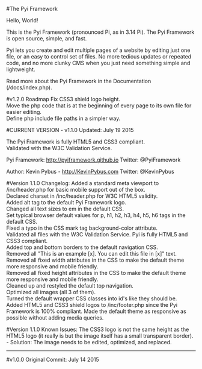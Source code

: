 #The Pyi Framework

Hello, World!

This is the Pyi Framework (pronounced Pi, as in 3.14 Pi). The Pyi Framework is open source, simple, and fast.

Pyi lets you create and edit multiple pages of a website by editing just one file, or an easy to control set of files.
No more tedious updates or repeated code, and no more clunky CMS when you just need something simple and lightweight.

Read more about the Pyi Framework in the Documentation (/docs/index.php).

#v1.2.0 Roadmap
Fix CSS3 shield logo height.  
Move the php code that is at the beginning of every page to its own file for easier editing.  
Define php include file paths in a simpler way.

#CURRENT VERSION - v1.1.0
Updated: July 19 2015

The Pyi Framework is fully HTML5 and CSS3 compliant.  
Validated with the W3C Validation Service.

Pyi Framework: http://pyiframework.github.io
Twitter: @PyiFramework

Author: Kevin Pybus - http://KevinPybus.com
Twitter: @KevinPybus

#Version 1.1.0 Changelog:
Added a standard meta viewport to /inc/header.php for basic mobile support out of the box.  
Declared charset in /inc/header.php for W3C HTML5 validity.  
Added alt tag to the default Pyi Framework logo.  
Changed all text sizes to em in the default CSS.  
Set typical browser default values for p, h1, h2, h3, h4, h5, h6 tags in the default CSS.  
Fixed a typo in the CSS mark tag background-color attribute.  
Validated all files with the W3C Validation Service. Pyi is fully HTML5 and CSS3 compliant.  
Added top and bottom borders to the default navigation CSS.  
Removed all "This is an example [x]. You can edit this file in [x]" text.  
Removed all fixed width attributes in the CSS to make the default theme more responsive and mobile friendly.  
Removed all fixed height attributes in the CSS to make the default theme more responsive and mobile friendly.  
Cleaned up and restyled the default top navigation.  
Optimized all images (all 3 of them).  
Turned the default wrapper CSS classes into id's like they should be.  
Added HTML5 and CSS3 shield logos to /inc/footer.php since the Pyi Framework is 100% compliant.
Made the default theme as responsive as possible without adding media queries.

#Version 1.1.0 Known Issues:
The CSS3 logo is not the same height as the HTML5 logo (it really is but the image itself has a small transparent border). - Solution: The image needs to be edited, optimized, and replaced.


---


#v1.0.0
Original Commit: July 14 2015
